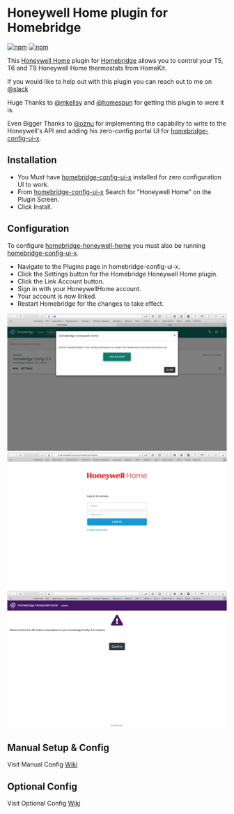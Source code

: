 # Honeywell Home plugin for Homebridge

[![npm](https://badgen.net/npm/v/homebridge-honeywell-home)](https://www.npmjs.com/package/homebridge-honeywell-home)
[![npm](https://badgen.net/npm/dt/homebridge-honeywell-home)](https://www.npmjs.com/package/homebridge-honeywell-home)



This [Honeywell Home](https://honeywellhome.com) plugin for [Homebridge](https://homebridge.io/) allows you to control your T5, T6 and T9 Honeywell Home thermostats from HomeKit.

If you would like to help out with this plugin you can reach out to me on [@slack](http://homebridgeteam.slack.com/)

Huge Thanks to [@mkellsy](https://github.com/mkellsy) and [@homespun](https://github.com/homespun) for getting this plugin to were it is.

Even Bigger Thanks to [@oznu](https://github.com/oznu) for implementing the capability to write to the Honeywell's API and adding his zero-config portal UI for [homebridge-config-ui-x](https://github.com/oznu/homebridge-config-ui-x).

## Installation
* You Must have [homebridge-config-ui-x](https://github.com/oznu/homebridge-config-ui-x) installed for zero configuration UI to work.
* From [homebridge-config-ui-x](https://github.com/oznu/homebridge-config-ui-x) Search for "Honeywell Home" on the Plugin Screen.
* Click Install.

## Configuration
To configure [homebridge-honeywell-home](https://www.npmjs.com/package/homebridge-honeywell-home) you must also be running [homebridge-config-ui-x](https://github.com/oznu/homebridge-config-ui-x).

* Navigate to the Plugins page in homebridge-config-ui-x.
* Click the Settings button for the Homebridge Honeywell Home plugin.
* Click the Link Account button.
* Sign in with your HoneywellHome account.
* Your account is now linked.
* Restart Homebridge for the changes to take effect.
  
<img src='honeywell/01.png' />
<img src='honeywell/02.png' />
<img src='honeywell/03.png' />

## Manual Setup & Config

  Visit Manual Config [Wiki](https://github.com/donavanbecker/homebridge-honeywell-home/wiki/Manual-Install-&-Config)

## Optional Config

  Visit Optional Config [Wiki](https://github.com/donavanbecker/homebridge-honeywell-home/wiki/Optional-Config)
